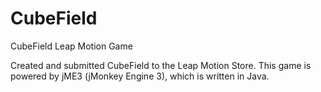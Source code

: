 # CubeField
CubeField Leap Motion Game

Created and submitted CubeField to the Leap Motion Store. This game is powered by jME3 (jMonkey Engine 3), which is written in Java.
